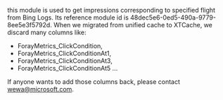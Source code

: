 this module is used to get impressions corresponding to specified flight from Bing Logs. Its reference module id is 48dec5e6-0ed5-490a-9779-8ee5e3f5792d. When we migrated from unified cache to XTCache, we discard many columns like: 

- ForayMetrics_ClickCondition,
- ForayMetrics_ClickConditionAt1,
- ForayMetrics_ClickConditionAt3,
- ForayMetrics_ClickConditionAt5
  ...

If anyone wants to add those columns back, please contact wewa@microsoft.com. 
